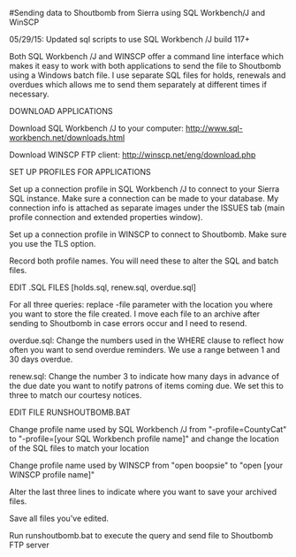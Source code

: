 #Sending data to Shoutbomb from Sierra using SQL Workbench/J and WinSCP

05/29/15: Updated sql scripts to use SQL Workbench /J build 117+

Both SQL Workbench /J and WINSCP offer a command line interface which makes it easy to work with both applications to send the file to Shoutbomb using a Windows batch file. I use separate SQL files for holds, renewals and overdues which allows me to send them separately at different times if necessary.

DOWNLOAD APPLICATIONS

Download SQL Workbench /J to your computer: http://www.sql-workbench.net/downloads.html

Download WINSCP FTP client: http://winscp.net/eng/download.php

SET UP PROFILES FOR APPLICATIONS

Set up a connection profile in SQL Workbench /J to connect to your Sierra SQL instance. Make sure a connection can be made to your database. My connection info is attached as separate images under the ISSUES tab (main profile connection and extended properties window).

Set up a connection profile in WINSCP to connect to Shoutbomb.  Make sure you use the TLS option.

Record both profile names. You will need these to alter the SQL and batch files.

EDIT .SQL FILES [holds.sql, renew.sql, overdue.sql]

For all three queries: replace -file parameter with the location you where you want to store the file created. I move each file to an archive after sending to Shoutbomb in case errors occur and I need to resend.

overdue.sql: Change the numbers used in the WHERE clause to reflect how often you want to send overdue reminders.  We use a range between 1 and 30 days overdue.

renew.sql: Change the number 3 to indicate how many days in advance of the due date you want to notify patrons of items coming due.  We set this to three to match our courtesy notices.

EDIT FILE RUNSHOUTBOMB.BAT

Change profile name used by SQL Workbench /J from "-profile=CountyCat" to "-profile=[your SQL Workbench profile name]" and change the location of the SQL files to match your location

Change profile name used by WINSCP from "open boopsie" to "open [your WINSCP profile name]"

Alter the last three lines to indicate where you want to save your archived files.

Save all files you've edited.

Run runshoutbomb.bat to execute the query and send file to Shoutbomb FTP server
